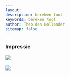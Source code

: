 ```yaml
---
layout: 
description: bereken tool
keywords: bereken tool
author: Theo den Hollander
sitemap: false
---
```


<h3>Impressie</h3>
<img src='/tool/info/img/V905-Iseo-1.JPG'>
<br /><br />
<img src='/tool/info/img/V905-Iseo-2.JPG'>